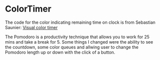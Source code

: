 # ColorTimer

The code for the color indicating remaining time on clock is from Sebastian Saunier:
[Visual color timer](http://sebastien.saunier.me/colortimer/)

The Pomodoro is a productivity technique that allows you to work for 25 mins and take a break for 5.  Some things I changed were the ability to see the countdown, some color queues and allwing user to change the Pomodoro length up or down with the click of a button.
